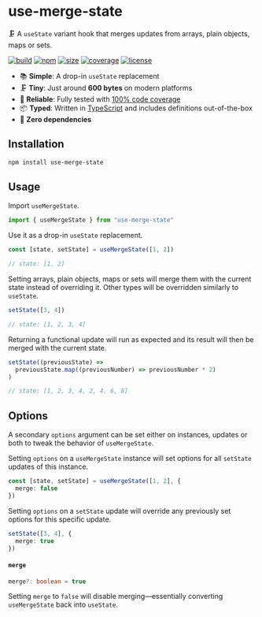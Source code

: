 # use-merge-state

🗜️ A `useState` variant hook that merges updates from arrays, plain objects, maps or sets.

[![build](https://img.shields.io/github/actions/workflow/status/marcbouchenoire/use-merge-state/.github/workflows/ci.yml)](https://github.com/marcbouchenoire/use-merge-state/actions/workflows/ci.yml)
[![npm](https://img.shields.io/npm/v/use-merge-state?color=%230cf)](https://www.npmjs.com/package/use-merge-state)
[![size](https://img.shields.io/bundlephobia/minzip/use-merge-state?label=size&color=%2385f)](https://bundlephobia.com/package/use-merge-state)
[![coverage](https://img.shields.io/codecov/c/github/marcbouchenoire/use-merge-state?color=%23e4b)](https://codecov.io/gh/marcbouchenoire/use-merge-state)
[![license](https://img.shields.io/github/license/marcbouchenoire/use-merge-state?color=%23f81)](https://github.com/marcbouchenoire/use-merge-state/blob/main/LICENSE)

- 📚 **Simple**: A drop-in `useState` replacement
- 🗜️ **Tiny**: Just around **600 bytes** on modern platforms
- 🧪 **Reliable**: Fully tested with [100% code coverage](https://codecov.io/gh/marcbouchenoire/use-merge-state)
- 📦 **Typed**: Written in [TypeScript](https://www.typescriptlang.org/) and includes definitions out-of-the-box
- 💨 **Zero dependencies**

## Installation

```bash
npm install use-merge-state
```

## Usage

Import `useMergeState`.

```typescript
import { useMergeState } from "use-merge-state"
```

Use it as a drop-in `useState` replacement.

```typescript
const [state, setState] = useMergeState([1, 2])

// state: [1, 2]
```

Setting arrays, plain objects, maps or sets will merge them with the current state instead of overriding it. Other types will be overridden similarly to `useState`.

```typescript
setState([3, 4])

// state: [1, 2, 3, 4]
```

Returning a functional update will run as expected and its result will then be merged with the current state.

```typescript
setState((previousState) =>
  previousState.map((previousNumber) => previousNumber * 2)
)

// state: [1, 2, 3, 4, 2, 4, 6, 8]
```

## Options

A secondary `options` argument can be set either on instances, updates or both to tweak the behavior of `useMergeState`.

Setting `options` on a `useMergeState` instance will set options for all `setState` updates of this instance.

```typescript
const [state, setState] = useMergeState([1, 2], {
  merge: false
})
```

Setting `options` on a `setState` update will override any previously set options for this specific update.

```typescript
setState([3, 4], {
  merge: true
})
```

#### `merge`

```typescript
merge?: boolean = true
```

Setting `merge` to `false` will disable merging—essentially converting `useMergeState` back into `useState`.
